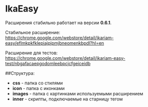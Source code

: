 # IkaEasy
Расширения стабильно работает на версии **0.6.1**.

Стабильное расширение: https://chrome.google.com/webstore/detail/ikariam-easy/eflmkpkfklepiajpjpmjbneomenkbpdl?hl=en

Расширение для тестов: https://chrome.google.com/webstore/detail/ikariam-easy-test/nbgafacaepgodomleebpcjcfgeiceidb

##Структура:
* **css**     - папка со стилями
* **icon**    - папка с иконками
* **images**  - папка с картинками используемыми расширением
* **inner**   - скрипты, подключаемые на старницу тегом <script>
* **langs**   - языки
* **page**    - папка со скрипатами отвечающими за действия на страницах
* **zJS**     - "движок"

##Добавление нового скрипта
Создаете файт с произвольным именем в папке `page`.

Заполняете файл:

        if (typeof zJS == "undefined") {
            zJS = {};
        }

        if (typeof zJS.Page == "undefined") {
            zJS.Page = {};
        }

        zJS.Page.TEMPLATE_ID = {
            dont_refresh : false,

            init : function() {

            },

            refresh : function() {

            }
        };

`zJS.Page.TEMPLATE_ID` - заместо `TEMPLATE_ID` необходимо указать значение переменной `ikariam.templateView.id` или
`ikariam.backgroundView.id`, по изменении которой должен вызваться этот скрипт.

И в завершении, прописываете его в `manifest.json`, в конец очень длиной строки, к которой уже прописаны остальные файлы.


##Принцип работы
Все скрипты отвечающие за работу на той или иной странице игры находятся в папке `page`.

Скрипт `__common.js` выполняется на каждой странице.

Все остальные скрипты выполняются по мере необходимости, в зависимости от значения переменный `ikariam.templateView.id` и `ikariam.backgroundView.id`.


###Принцип работы скрипта
Переменная `dont_refresh` определяет, нужно ли переинициализировать скрипт, при обновлении шаблона.

функция `init` вызаывается для инициализации скрипта, когда этот скрипт вызван для работы.

Функция `refresh` вызывается при обновлении скрипта (например смена города, или по timeout-у).


##Добавление скриптов
При добавлении (удалении, перемещении, переименовывании) файлов скриптов, необходимо добавить информацию об этом в файл `manifest.json`

##Добавление изображений
При добавлении (удалении, перемещении, переименовывании) файлов с картинками в папке `image`, необходимо добавить информацию об этом в файл `manifest.json`


